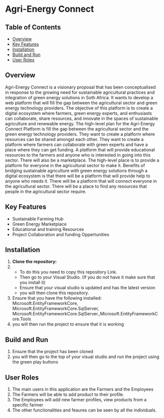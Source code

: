 # Agri-Energy Connect

## Table of Contents

- [Overview](#overview)
- [Key Features](#key-features)
- [Installation](#installation)
- [Build and Run](#build-and-run)
- [User Roles](#user-roles)

## Overview

Agri-Energy Connect is a visionary proposal that has been conceptualised in response to the growing need for sustainable agricultural practices and integration of green energy solutions in Soth Africa. It wants to develop a web platform that will fill the gap between the agricultural sector and green energy technology providers. 
The objective of this platform is to create a digital ecosystem where farmers, green energy experts, and enthusiasts can collaborate, share resources, and innovate in the spaces of sustainable agriculture and renewable energy.
The high-level plan for the Agri-Energy Connect Platform is fill the gap between the agricultural sector and the green energy technology providers. They want to create a platform where resources can be shared amongst each other. They want to create a platform where farmers can collaborate with green experts and have a place where they can get funding. A platform that will provide educational resources to the farmers and anyone who is interested in going into this sector. There will also be a marketplace. The high-level place is to provide a platform for everyone in the agricultural sector to make it.
Benefits of bridging sustainable agriculture with green energy solutions through a digital ecosystem is that there will be a platform that will provide help to anyone who needs it. There will be a platform that will connect everyone in the agricultural sector. There will be a place to find any resources that people in the agricultural sector require. 

## Key Features
- Sustainable Farming Hub
- Green Energy Marketplace
- Educational and training Resources
- Project Collaboration and funding Oppertunities

## Installation

1. **Clone the repository:**
2.   - To do this you need to copy this repository Link.
     - Then go to your Visual Studio. (If you do not have it make sure that you install it)
     - Ensure that your visual studio is updated and has the latest version
     - you will then clone this repository.
3. Ensure that you have the following installed: Microsoft.EntityFrameworkCore, Microsoft.EntityFrameworkCore.SqlServer, Microsoft.EntityFrameworkCore.SqlServer.,Microsoft.EntityFrameworkCore.Tools
4. you will then run the project to ensure that it is working

## Build and Run

1. Ensure that the project has been cloned
2. you will then go to the top of your visual studio and run the project using the green play buttons

## User Roles
1. The main users in this application are the Farmers and the Employees
2. The Farmers will be able to add product  to their profile.
3. The Employees will add new farmer profiles, view products from a specific farmer
4. The other functionalities and feaures can be seen by all the individuals.

